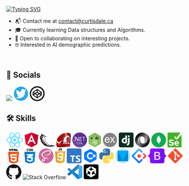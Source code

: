 <p  align="left">
  <a href="https://git.io/typing-svg"><img src="https://readme-typing-svg.demolab.com?font=Caveat&size=40&duration=3000&pause=1000&color=2069B3&center=false&vCenter=true&width=435&lines=Welcome+to+my+Github++%F0%9F%98%8A;Nice+to+meet+you+%F0%9F%91%8B" alt="Typing SVG" />
  </a>
</p>
<ul>
  <li>
    📬 Contact me at <a href="mailto:contact@curtisdale.ca">contact@curtisdale.ca</a>
  </li>
  <li>
    🎓 Currently learning Data structures and Algorithms.
  </li>
  <li>
    🤝  Open to collaborating on interesting projects.
  </li>
  <li>
    🤓  Interested in AI demographic predictions.
  </li>
</ul>
<br>

<h2>👋 Socials </h2>
<a href="https://www.linkedin.com/in/curtis-c-dale/"><img height="40px" src="images/linkedin.svg"></a>
<a href="https://twitter.com/Curtiwurti"><img height="40px" src="images/icontwitter.png"></a>
<a href="https://codepen.io/curtisDale"><img height="40px" src="images/iconcodepen.png"></a>
<br>

<h2>🛠️ Skills</h2>
<p>
  <img title="React" height="40" src="images/skillreact.png">
  <img title="Angular" height="40" src="images/skillangular.png">
  <img title="Flask" height="40" src="images/skillflask.png">
  <img title="Rails" height="40" src="images/skillrails.jpg">
  <img title=".Net" height="40" src="images/skilldotnet.png">
  <img title="NodeJs" height="40" src="images/skillnode.jpg">
  <img title="ExpressJs" height="40" src="images/skillexpress.png">
  <img title="Django" height="40" src="images/skilldjango.svg">
  <img title="JSON" height="40" src="images/skilljson.png">
  <img title="Mongo DB Atlas" height="40" src="images/skillmongo.png">
  <img title="Selenium" height="40" src="images/skillselenium.png">
  <img title="HTML5" height="40" src="images/skillhtml.png">
  <img title="CSS" height="40" src="images/skillcss.png">
  <img title="SCSS" height="40" src="images/skillsass.png">
  <img title="JS" height="40" src="images/skilljs.png">
  <img title="Typescript" height="40" src="images/skilltypescript.svg">
  <img title="C#" height="40" src="images/skillcsharp.png">
  <img title="Python" height="40" src="images/skillpython.png">
  <img title="Material UI" height="40" src="images/skillmaterial.png">
  <img title="Ant UI" height="40" src="images/skillant.png">
  <img title="Bootstrap" height="40" src="images/skillbootstrap.png">
  <img title="Git" height="40" src="images/skillgit.png">
  <img title="Github" height="40" src="images/skillgithub.png">
  <img title="Stack Overflow" height="40" src="images/stackoverflow.svg">
  <img title="VsCode" height="40" src="images/skillvscode.jpeg">
  <img title="Unity" height="40" src="images/skillunity.png">
</p>
<br>

